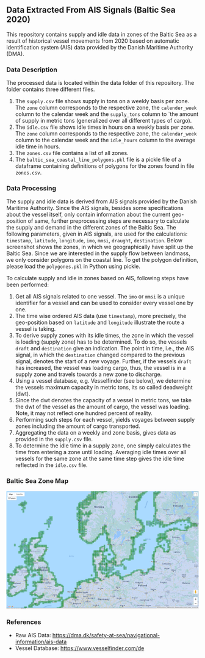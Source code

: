 ## Data Extracted From AIS Signals (Baltic Sea 2020)

This repository contains supply and idle data in zones of the Baltic Sea as a result of historical vessel movements from 2020 based on automatic identification system (AIS) data provided by the Danish Maritime Authority (DMA).

### Data Description
The processed data is located within the data folder of this repository. The folder contains three different files.

1. The `supply.csv` file shows supply in tons on a weekly basis per zone. The `zone` column corresponds to the respective zone, the `calender_week` column to the calendar week and the `supply_tons` column to `the amount of supply in metric tons (generalized over all different types of cargo).
2. The `idle.csv` file shows idle times in hours on a weekly basis per zone. The `zone` column corresponds to the respective zone, the `calendar_week` column to the calendar week and the `idle_hours` column to the average idle time in hours.
3. The `zones.csv` file contains a list of all zones.
4. The `baltic_sea_coastal_line_polygons.pkl` file is a pickle file of a dataframe containing definitions of polygons for the zones found in file `zones.csv`.

### Data Processing
The supply and idle data is derived from AIS signals provided by the Danish Maritime Authority. Since the AIS signals, besides some specifications about the vessel itself, only contain information about the current geo-position of same, further preprocessing steps are necessary to calculate the supply and demand in the different zones of the Baltic Sea. The following parameters, given in AIS signals, are used for the calculations: `timestamp`, `latitude`, `longitude`, `imo`, `mmsi`, `draught`, `destination`. Below screenshot shows the zones, in which we geographically have split up the Baltic Sea. Since we are interested in the supply flow between landmass, we only consider polygons on the coastal line. To get the polygon definition, please load the `polygones.pkl` in Python using pickle.

To calculate supply and idle in zones based on AIS, following steps have been performed:
1. Get all AIS signals related to one vessel. The `imo` or `mmsi` is a unique identifier for a vessel and can be used to consider every vessel one by one.
2. The time wise ordered AIS data (use `timestamp`), more precisely, the geo-position based on `latitude` and `longitude` illustrate the route a vessel is taking.
3. To derive supply zones with its idle times, the zone in which the vessel is loading (supply zone) has to be determined. To do so, the vessels `draft` and `destination` give an indication. The point in time, i.e., the AIS signal, in which the `destination` changed compared to the previous signal, denotes the start of a new voyage. Further, if the vessels `draft` has increased, the vessel was loading cargo, thus, the vessel is in a supply zone and travels towards a new zone to discharge.
4. Using a vessel database, e.g. Vesselfinder (see below), we determine the vessels maximum capacity in metric tons, its so called deadweight (dwt).
5. Since the dwt denotes the capacity of a vessel in metric tons, we take the dwt of the vessel as the amount of cargo, the vessel was loading. Note, it may not reflect one hundred percent of reality.
6. Performing such steps for each vessel, yields voyages between supply zones including the amount of cargo transported.
7. Aggregating the data on a weekly and zone basis, gives data as provided in the `supply.csv` file.
8. To determine the idle time in a supply zone, one simply calculates the time from entering a zone until loading. Averaging idle times over all vessels for the same zone at the same time step gives the idle time reflected in the `idle.csv` file.

### Baltic Sea Zone Map

![Map](./map.PNG?raw=true "Map")

### References

- Raw AIS Data: https://dma.dk/safety-at-sea/navigational-information/ais-data
- Vessel Database: https://www.vesselfinder.com/de
